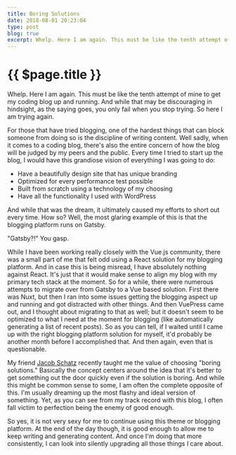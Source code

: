 ```yaml
---
title: Boring Solutions
date: 2018-08-01 20:23:04
type: post
blog: true
excerpt: Whelp. Here I am again. This must be like the tenth attempt of mine to get my coding blog up and running. And while that may be discouraging in hindsight, as the saying goes, you only fail when you stop trying. So here I am trying again. 
---
```


# {{ $page.title }}

Whelp. Here I am again. This must be like the tenth attempt of mine to get my coding blog up and running. And while that may be discouraging in hindsight, as the saying goes, you only fail when you stop trying. So here I am trying again. 

For those that have tried blogging, one of the hardest things that can block someone from doing so is the discipline of writing content. Well sadly, when it comes to a coding blog, there's also the entire concern of how the blog will be judged by my peers and the public. Every time I tried to start up the blog, I would have this grandiose vision of everything I was going to do:

- Have a beautifully design site that has unique branding
- Optimized for every performance test possible
- Built from scratch using a technology of my choosing
- Have all the functionality I used with WordPress

And while that was the dream, it ultimately caused my efforts to short out every time. How so? Well, the most glaring example of this is that the blogging platform runs on Gatsby. 

"Gatsby?!" You gasp.

While I have been working really closely with the Vue.js community, there was a small part of me that felt odd using a React solution for my blogging platform. And in case this is being misread, I have absolutely nothing against React. It's just that it would make sense to align my blog with my primary tech stack at the moment. So for a while, there were numerous attempts to migrate over from Gatsby to a Vue based solution. First there was Nuxt, but then I ran into some issues getting the blogging aspect up and running and got distracted with other things. And then VuePress came out, and I thought about migrating to that as well; but it doesn't seem to be optimized to what I need at the moment for blogging (like automatically generating a list of recent posts). So as you can tell, if I waited until I came up with the right blogging platform solution for myself, it'd probably be another month before I accomplished that. And then again, even that is questionable.

My friend [Jacob Schatz](https://www.twitter.com/jakecodes) recently taught me the value of choosing "boring solutions." Basically the concept centers around the idea that it's better to get something out the door quickly even if the solution is boring. And while this might be common sense to some, I am often the complete opposite of this. I'm usually dreaming up the most flashy and ideal version of something. Yet, as you can see from my track record with this blog, I often fall victim to perfection being the enemy of good enough. 

So yes, it is not very sexy for me to continue using this theme or blogging platform. At the end of the day though, it is good enough to allow me to keep writing and generating content. And once I'm doing that more consistently, I can look into silently upgrading all those things I care about.
